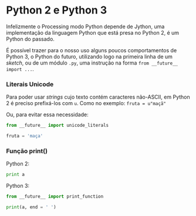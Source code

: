 # Python 2 e Python 3

Infelizmente o Processing modo Python depende de Jython, uma implementação da linguagem Python que está presa no Python 2, é um Python do passado.

É possível trazer para o nosso uso alguns poucos comportamentos de Python 3, o Python do futuro, utilizando logo na primeira linha de um *sketch*, ou de um módulo `.py`, uma instrução na forma `from __future__ import ...`.

### Literais Unicode

Para poder usar *strings* cujo texto contém caracteres não-ASCII, em Python 2 é preciso prefixá-los com `u`. Como no exemplo:  `fruta = u"maçã"`

Ou, para evitar essa necessidade:

```python
from __future__ import unicode_literals

fruta = 'maça'
```

### Função print()

Python 2:

```python
print a
```

Python 3:

```python
from __future__ import print_function

print(a, end = ' ')
```
